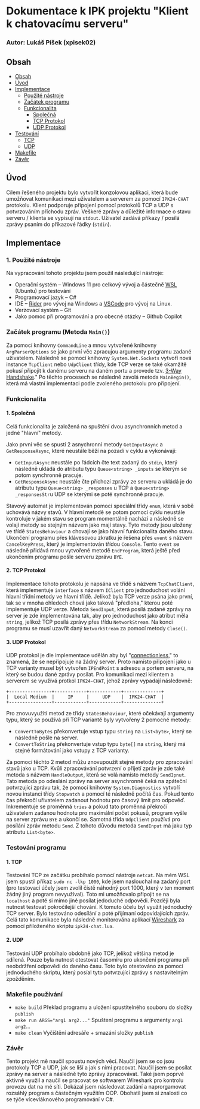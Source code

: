 # Dokumentace k IPK projektu "Klient k chatovacímu serveru"
### Autor: Lukáš Píšek (xpisek02)
## Obsah <a name="obsah"></a>
- [Obsah](#obsah)
- [Úvod](#uvod)
- [Implementace](#impl)
    - [Použité nástroje](#impl1)
    - [Začátek programu](#impl2)
    - [Funkcionalita](#impl3)
        - [Společná](#impl3-1)
        - [TCP Protokol](#impl3-2)
        - [UDP Protokol](#impl3-3)
- [Testování](#test)
    - [TCP](#test1)
    - [UDP](#test2)
- [Makefile](#make)
- [Závěr](#end)

## Úvod <a name="uvod"></a>
Cílem řešeného projektu bylo vytvořit konzolovou aplikaci, která bude umožňovat komunikaci mezi uživatelem a serverem za pomocí `IPK24-CHAT` protokolu. Klient podporuje připojení pomocí protokolů TCP a UDP s potvrzováním příchodu zpráv. Veškeré zprávy a důležité informace o stavu serveru / klienta se vypisují na `stdout`. Uživatel zadává příkazy / posílá zprávy psaním do příkazové řádky (`stdin`). 

## Implementace <a name="impl"></a>
### 1. Použité nástroje <a name="impl1"></a>
Na vypracování tohoto projektu jsem použil následující nástroje:
-	Operační systém – Windows 11 pro celkový vývoj a částečně [WSL](https://en.wikipedia.org/wiki/Windows_Subsystem_for_Linux) (Ubuntu) pro testování
-	Programovací jazyk – C#
-	IDE – [Rider](https://www.jetbrains.com/rider/) pro vývoj na Windows a [VSCode](https://code.visualstudio.com) pro vývoj na Linux.
-   Verzovací systém – Git
-	Jako pomoc při programování a pro obecné otázky – Github Copilot
### Začátek programu (Metoda `Main()`) <a name="impl2"></a>
Za pomocí knihovny `CommandLine` a mnou vytvořené knihovny `ArgParserOptions` se jako první věc zpracujou argumenty programu zadané uživatelem. 
Následně se pomocí knihovny `System.Net.Sockets` vytvoří nová instance `TcpClient` nebo `UdpClient` třídy, kde TCP verze se také okamžitě pokusí připojit k danému serveru na daném portu a provede tzv. [3-Way Handshake](https://www.geeksforgeeks.org/tcp-3-way-handshake-process/)."
Po těchto procesech se následně zavolá metoda `MainBegin()`, která má vlastní implementaci podle zvoleného protokolu pro připojení.
### Funkcionalita <a name="impl3"></a>
#### 1. Společná <a name="impl3-1"></a>
Celá funkcionalita je založená na spuštění dvou asynchronních metod a jedné "hlavní" metody.

Jako první věc se spustí 2 asnychronní metody `GetInputAsync` a `GetResponseAsync`, které neustále běží na pozadí v cyklu a vykonávají:
- `GetInputAsync` neustále po řádcích čte text zadaný do `stdin`, který následně ukládá do atributu typu `Queue<string> _inputs` se kterým se potom synchronně pracuje.
- `GetResponseAsync` neustále čte příchozí zprávy ze serveru a ukládá je do atributu typu `Queue<string> _responses` u TCP a `Queue<string> _responsesStr`u UDP se kterými se poté synchronně pracuje.

Stavový automat je implementován pomocí speciální třídy `enum`, která v sobě uchovává názvy stavů. V hlavní metodě se potom pomocí cyklu neustále kontroluje v jakém stavu se program momentálně nachází a následně se volají metody se stejným názvem jako mají stavy. Tyto metody jsou uloženy ve třídě `StatesBehaviour` a chovají se jako hlavní funkcionalita daného stavu.
Ukončení programu přes klávesovou zkratku je řešena přes `event` s názvem `CancelKeyPress`, který je implementován třídou `Console`. Tento `event` se následně přidává mnou vytvořené metodě `EndProgram`, která ještě před ukončením programu pošle serveru zprávu `BYE`. 

#### 2. TCP Protokol <a name="impl3-2"></a>
Implementace tohoto protokolu je napsána ve třídě s názvem `TcpChatClient`, která implementuje `interface` s názvem `IClient` pro jednoduchost volání hlavní třídní metody ve hlavní třídě. 
Jelikož byla TCP verze psána jako první, tak se v mnoha ohledech chová jako taková "předloha," kterou poté implementuje UDP verze. 
Metoda `SendInput`, která posílá zadané zprávy na server je zde implementována tak, aby pro jednoduchost jako atribut měla `string`, jelikož TCP posílá zprávy přes třídu `NetworkStream`.
Na konci programu se musí uzavřít daný `NetworkStream` za pomocí metody `Close()`.

#### 3. UDP Protokol <a name="impl3-3"></a>
UDP protokol je dle implementace udělán aby byl "[connectionless](https://en.wikipedia.org/wiki/User_Datagram_Protocol)," to znamená, že se nepřipojuje na žádný server. Proto namísto připojení jako u TCP varianty musel být vytvořen `IPEndPoint` s adresou a portem serveru, na který se budou dané zprávy posílat.
Pro komunikaci mezi klientem a serverem se využívá protkol `IPK24-CHAT`, jehož zprávy vypadají následovně: 
```
+----------------+------------+------------+--------------+
|  Local Medium  |     IP     |     UDP    |  IPK24-CHAT  |
+----------------+------------+------------+--------------+
```
Pro znovuvyužití metod ze třídy `StatesBehaviour`, které očekávají argumenty typu, který se používá při TCP variantě byly vytvořeny 2 pomocné metody:
- `ConvertToBytes` překonvertuje vstup typu `string` na `List<byte>`, který se následně pošle na server.
- `ConvertToString` překonvertuje vstup typu `byte[]` na `string`, který má stejné formátování jako vstupy z TCP varianty.

Za pomocí těchto 2 metod můžu znovupoužít stejné metody pro zpracování stavů jako u TCP. 
Kvůli zpracovávání potvrzení o přijetí zpráv je zde také metoda s názvem `HandleOutput`, která se volá namísto metody `SendIpnut`. Tato metoda po odeslání zprávy na server asynchronně čeká na zpáteční potvrzující zprávu tak, že pomocí knihovny `System.Diagnostics` vytvoří novou instanci třídy `Stopwatch` a pomocí té následně počítá čas. Pokud tento čas překročí uřivatelem zadanout hodnotu pro časový limit pro odpověď. Inkrementuje se proměnná `tries` a pokud tato proměnná překročí uživatelem zadanou hodnotu pro maximální počet pokusů, program vyšle na server zprávu `BYE` a ukončí se.
Samotná třída `UdpClient` používá pro posílání zpráv metodu `Send`. Z tohoto důvodu metoda `SendInput` má jaku typ atributu `List<byte>`.

### Testování programu <a name="test"></a>
#### 1. TCP <a name="test1"></a>
Testování TCP ze začátku probíhalo pomocí nástroje `netcat`. Na mém WSL jsem spustil příkaz `sudo nc -lkp 1000`, kde jsem naslouchal na zadaný port (pro testovací účely jsem zvolil čistě náhodný port 1000, který v ten moment žádný jiný program nevyužíval). Toto mi umožňovalo připojit se na `localhost` a poté si mimo jiné posílat jedoduché odpovědi.
Později byla nutnost testovat pokročilejší chování. K tomuto účelu byl využit jednoduchý TCP server.
Bylo testováno odesílání a poté přijímaní odpovídajících zpráv. Celá tato komunikace byla následně monitorována aplikací [Wireshark](https://www.wireshark.org) za pomocí přiloženého skriptu `ipk24-chat.lua`.
#### 2. UDP <a name="test2"></a>
Testování UDP probíhalo obdobně jako TCP, jelikož většina metod je sdílená. 
Pouze byla nutnost otestovat časomíru pro ukončení programu při neobdržření odpovědi do daného času. Toto bylo otestováno za pomocí jednoduchého skriptu, který posíal tyto potvrzující zprávy s nastavitelným zpožděním.

### Makefile používání <a name="make"></a>
- `make build` Překlad programu a uložení spustitelného souboru do složky `publish`
- `make run ARGS="arg1 arg2..."` Spuštení programu s argumenty `arg1` `arg2`...
- `make clean` Vyčištění adresáře + smazání složky `publish` 

### Závěr <a name="end"></a>
Tento projekt mě naučil spoustu nových věcí. Naučil jsem se co jsou protokoly TCP a UDP, jak se liší a jak s nimi pracovat. 
Naučil jsem se posílat zprávy na server a následně tyto zprávy zpracovávat.
Také jsem poprvé aktivně využil a naučil se pracovat se softwarem Wireshark pro kontrolu provozu dat na mé síti.
Dokázal jsem následovat zadání a naprorgamovat rozsáhlý program s částečným využitím OOP.
Obohatil jsem si znalosti co se týče vícevláknového programování v C#.